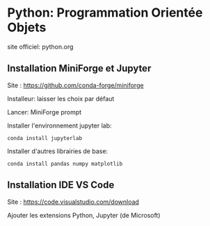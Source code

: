 # Python: Programmation Orientée Objets
site officiel: python.org

## Installation MiniForge et Jupyter
Site : https://github.com/conda-forge/miniforge

Installeur: laisser les choix par défaut

Lancer: MiniForge prompt

Installer l'environnement jupyter lab:
```
conda install jupyterlab
``` 

Installer d'autres librairies de base:
```
conda install pandas numpy matplotlib
```

## Installation IDE VS Code
Site : https://code.visualstudio.com/download

Ajouter les extensions Python, Jupyter (de Microsoft)
